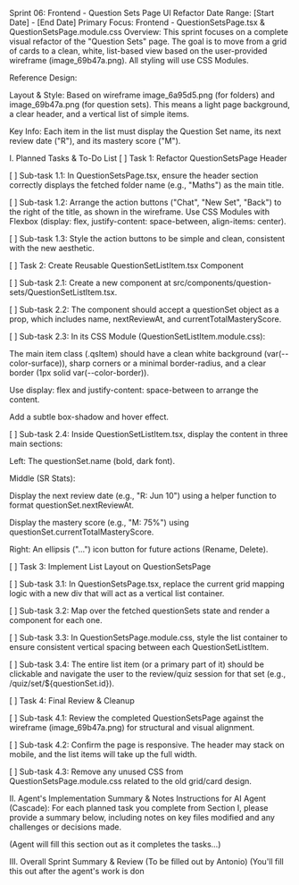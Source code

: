 Sprint 06: Frontend - Question Sets Page UI Refactor
Date Range: [Start Date] - [End Date]
Primary Focus: Frontend - QuestionSetsPage.tsx & QuestionSetsPage.module.css
Overview: This sprint focuses on a complete visual refactor of the "Question Sets" page. The goal is to move from a grid of cards to a clean, white, list-based view based on the user-provided wireframe (image_69b47a.png). All styling will use CSS Modules.

Reference Design:

Layout & Style: Based on wireframe image_6a95d5.png (for folders) and image_69b47a.png (for question sets). This means a light page background, a clear header, and a vertical list of simple items.

Key Info: Each item in the list must display the Question Set name, its next review date ("R"), and its mastery score ("M").

I. Planned Tasks & To-Do List
[ ] Task 1: Refactor QuestionSetsPage Header

[ ] Sub-task 1.1: In QuestionSetsPage.tsx, ensure the header section correctly displays the fetched folder name (e.g., "Maths") as the main title.

[ ] Sub-task 1.2: Arrange the action buttons ("Chat", "New Set", "Back") to the right of the title, as shown in the wireframe. Use CSS Modules with Flexbox (display: flex, justify-content: space-between, align-items: center).

[ ] Sub-task 1.3: Style the action buttons to be simple and clean, consistent with the new aesthetic.

[ ] Task 2: Create Reusable QuestionSetListItem.tsx Component

[ ] Sub-task 2.1: Create a new component at src/components/question-sets/QuestionSetListItem.tsx.

[ ] Sub-task 2.2: The component should accept a questionSet object as a prop, which includes name, nextReviewAt, and currentTotalMasteryScore.

[ ] Sub-task 2.3: In its CSS Module (QuestionSetListItem.module.css):

The main item class (.qsItem) should have a clean white background (var(--color-surface)), sharp corners or a minimal border-radius, and a clear border (1px solid var(--color-border)).

Use display: flex and justify-content: space-between to arrange the content.

Add a subtle box-shadow and hover effect.

[ ] Sub-task 2.4: Inside QuestionSetListItem.tsx, display the content in three main sections:

Left: The questionSet.name (bold, dark font).

Middle (SR Stats):

Display the next review date (e.g., "R: Jun 10") using a helper function to format questionSet.nextReviewAt.

Display the mastery score (e.g., "M: 75%") using questionSet.currentTotalMasteryScore.

Right: An ellipsis ("...") icon button for future actions (Rename, Delete).

[ ] Task 3: Implement List Layout on QuestionSetsPage

[ ] Sub-task 3.1: In QuestionSetsPage.tsx, replace the current grid mapping logic with a new div that will act as a vertical list container.

[ ] Sub-task 3.2: Map over the fetched questionSets state and render a <QuestionSetListItem questionSet={qs} /> component for each one.

[ ] Sub-task 3.3: In QuestionSetsPage.module.css, style the list container to ensure consistent vertical spacing between each QuestionSetListItem.

[ ] Sub-task 3.4: The entire list item (or a primary part of it) should be clickable and navigate the user to the review/quiz session for that set (e.g., /quiz/set/${questionSet.id}).

[ ] Task 4: Final Review & Cleanup

[ ] Sub-task 4.1: Review the completed QuestionSetsPage against the wireframe (image_69b47a.png) for structural and visual alignment.

[ ] Sub-task 4.2: Confirm the page is responsive. The header may stack on mobile, and the list items will take up the full width.

[ ] Sub-task 4.3: Remove any unused CSS from QuestionSetsPage.module.css related to the old grid/card design.

II. Agent's Implementation Summary & Notes
Instructions for AI Agent (Cascade): For each planned task you complete from Section I, please provide a summary below, including notes on key files modified and any challenges or decisions made.

(Agent will fill this section out as it completes the tasks...)

III. Overall Sprint Summary & Review (To be filled out by Antonio)
(You'll fill this out after the agent's work is don